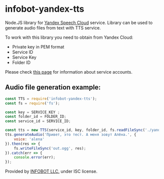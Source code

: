 # infobot-yandex-tts
Node.JS library for [Yandex Speech Cloud](https://cloud.yandex.ru/docs/speechkit/tts/) service.
Library can be used to generate audio files from text with TTS service.

To work with this library you need to obtain from Yandex Cloud:
* Private key in PEM format
* Service ID
* Service Key
* Folder ID

Please check [this page](https://cloud.yandex.ru/docs/iam/operations/sa/create) for information about service accounts.

## Audio file generation example:
```javascript
const TTS = require('infobot-yandex-tts');
const fs = require('fs');

const key = SERVICE_KEY ;
const folder_id = FOLDER_ID;
const service_id = SERVICE_ID;

const tts = new TTS(service_id, key, folder_id, fs.readFileSync('./yandex.pem'));
tts.generateAudio('Привет, это тест. А меня зовут Алёна.', {
    voice: 'alena'
}).then(res => {
    fs.writeFileSync('out.ogg', res);
}).catch(err => {
    console.error(err);
});
````

Provided by [INFOBOT LLC.](https://infobot.pro) under ISC license.

